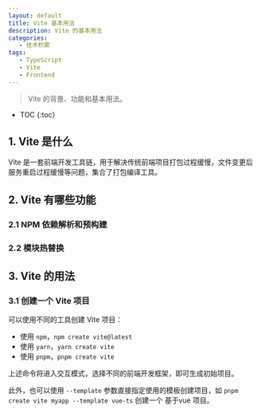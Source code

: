```yaml
---
layout: default
title: Vite 基本用法
description: Vite 的基本用法
categories: 
   - 技术积累
tags: 
   - TypeScript
   - Vite
   - Frontend
---
```


> Vite 的背景、功能和基本用法。

<!-- more -->
* TOC
{:toc}

## 1. Vite 是什么

Vite 是一套前端开发工具链，用于解决传统前端项目打包过程缓慢，文件变更后服务重启过程缓慢等问题，集合了打包编译工具。

## 2. Vite 有哪些功能

### 2.1 NPM 依赖解析和预构建

### 2.2 模块热替换

## 3. Vite 的用法

### 3.1 创建一个 Vite 项目

可以使用不同的工具创建 Vite 项目：

* 使用 `npm`，`npm create vite@latest`
* 使用 `yarn`，`yarn create vite`
* 使用 `pnpm`，`pnpm create vite`

上述命令将进入交互模式，选择不同的前端开发框架，即可生成初始项目。

此外，也可以使用 `--template` 参数直接指定使用的模板创建项目，如 `pnpm create vite myapp --template vue-ts` 创建一个 基于vue 项目。